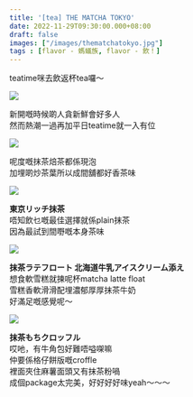 ```yaml
---
title: '[tea] THE MATCHA TOKYO'
date: 2022-11-29T09:30:00.000+08:00
draft: false
images: ["/images/thematchatokyo.jpg"]
tags : [flavor - 螞蟻族, flavor - 飲！]
---
```


teatime咪去飲返杯tea囉～  

![](/images/thematchatokyo1.jpg)

新開嘅時候啲人貪新鮮會好多人  
然而熱潮一過再加平日teatime就一入有位  

![](/images/thematchatokyo2.jpg)

呢度嘅抹茶焙茶都係現泡  
加埋啲炒茶葉所以成間舖都好香茶味  

![](/images/thematchatokyo3.jpg)

**東京リッチ抹茶**  
唔知飲乜嘅最佳選擇就係plain抹茶  
因為最試到間嘢嘅本身茶味  

![](/images/thematchatokyo4.jpg)

**抹茶ラテフロート 北海道牛乳アイスクリーム添え**  
想食軟雪糕就揀呢杯matcha latte float  
雪糕香軟滑滑配埋濃郁厚厚抹茶牛奶  
好滿足嘅感覺呢～  

![](/images/thematchatokyo5.jpg)

**抹茶もちクロッフル**  
哎吔，有牛角包好難唔嗌㗎嘛  
仲要係格仔餅版嘅croffle  
裡面夾住麻薯面頭又有抹茶粉喎  
成個package太完美，好好好好味yeah～～～  
